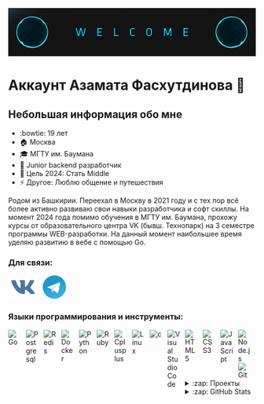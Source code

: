 <img align="" alt="welcomeGif" src="img/welcome.gif" >

# Аккаунт Азамата Фасхутдинова 👋 

## Небольшая информация обо мне

- :bowtie: 19 лет
- 🏠 Москва
- 🎓 МГТУ им. Баумана
- 🌅 Junior backend разработчик
- 🥅 Цель 2024: Стать Middle
- ⚡ Другое: Люблю общение и путешествия 

Родом из Башкирии. Переехал в Москву в 2021 году и с тех пор всё более активно развиваю свои навыки разработчика и софт скиллы. На момент 2024 года помимо обучения в МГТУ им. Баумана, прохожу курсы от образовательного центра VK (бывш. Технопарк) на 3 семестре программы WEB-разработки. На данный момент наибольшее время уделяю развитию в вебе с помощью Go.

### Для связи:

[![website](./img/vk.svg)](https://vk.com/azamatikbest)
[![website](./img/telegram.svg)](https://t.me/HallowAz)

### Языки программирования и инструменты:

<img align="left" alt="Go" width="26px" src="https://cdn.jsdelivr.net/gh/devicons/devicon/icons/go/go-original.svg" style="padding-right:10px;" />
<img align="left" alt="Postgresql" width="26px" src="https://cdn.jsdelivr.net/gh/devicons/devicon/icons/postgresql/postgresql-original.svg" style="padding-right:10px;" />
<img align="left" alt="Redis" width="26px" src="https://cdn.jsdelivr.net/gh/devicons/devicon/icons/redis/redis-original.svg" style="padding-right:10px;" />
<img align="left" alt="Docker" width="26px" src="https://cdn.jsdelivr.net/gh/devicons/devicon/icons/docker/docker-original.svg" style="padding-right:10px;" />
<img align="left" alt="Python" width="26px" src="https://cdn.jsdelivr.net/gh/devicons/devicon/icons/python/python-original.svg" style="padding-right:10px;" />
<img align="left" alt="Ruby" width="26px" src="https://cdn.jsdelivr.net/gh/devicons/devicon/icons/ruby/ruby-original.svg" style="padding-right:10px;" />
<img align="left" alt="Cplusplus" width="26px" src="https://cdn.jsdelivr.net/gh/devicons/devicon/icons/cplusplus/cplusplus-original.svg" style="padding-right:10px;" />
<img align="left" alt="Linux" width="26px" src="https://cdn.jsdelivr.net/gh/devicons/devicon/icons/linux/linux-original.svg" style="padding-right:10px;" />
<img align="left" alt="c" width="26px" src="https://cdn.jsdelivr.net/gh/devicons/devicon/icons/c/c-original.svg" style="padding-right:10px;" />
<img align="left" alt="Visual Studio Code" width="26px" src="https://cdn.jsdelivr.net/gh/devicons/devicon/icons/vscode/vscode-original.svg" style="padding-right:10px;" />
<img align="left" alt="HTML5" width="26px" src="https://cdn.jsdelivr.net/gh/devicons/devicon/icons/html5/html5-original.svg" style="padding-right:10px;" />
<img align="left" alt="CSS3" width="26px" src="https://cdn.jsdelivr.net/gh/devicons/devicon/icons/css3/css3-original.svg" style="padding-right:10px;" />
<img align="left" alt="JavaScript" width="26px" src="https://cdn.jsdelivr.net/gh/devicons/devicon/icons/javascript/javascript-original.svg" style="padding-right:10px;" />
<img align="left" alt="Node.js" width="26px" src="https://cdn.jsdelivr.net/gh/devicons/devicon/icons/nodejs/nodejs-original.svg" style="padding-right:10px;" />
<img align="left" alt="Git" width="26px" src="https://cdn.jsdelivr.net/gh/devicons/devicon/icons/git/git-original.svg" style="padding-right:10px;" />

<br />
<br />

---

<details>
  <summary>:zap: Проекты</summary>
  
<!--START_SECTION:activity-->
1. 🍴 Сервис по доставки еды ["Принеси подай"](https://prinesy-poday.ru/) (аналог "Delivery Club"), был создан по заданию от VK. [Ссылка на репозиторий](https://github.com/HallowAz/fork_go_elki.git)
2. 🎵 Сервис для потокового прослушивания музыки "HallowMuz". [Ссылка на репозиторий](https://github.com/HallowAz/HallowMuz.git)
3. 🗣 Сервис ответов и вопрос "AskMe" [Ссылка на репозиторий]()
<!--END_SECTION:activity-->

</details>

<details>
  <summary>:zap: GitHub Stats</summary>

  <img align="left" alt="HallowAz's GitHub Stats" src="https://github-readme-stats.vercel.app/api?username=HallowAz&show_icons=true&hide_border=false&title_color=ff652f&icon_color=FFE400&bg_color=09131B&text_color=ffffff&border_color=0c1a25" />

</details>
